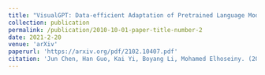 ```yaml
---
title: "VisualGPT: Data-efficient Adaptation of Pretrained Language Models for Image Captioning"
collection: publication
permalink: /publication/2010-10-01-paper-title-number-2
date: 2021-2-20
venue: 'arXiv'
paperurl: 'https://arxiv.org/pdf/2102.10407.pdf'
citation: 'Jun Chen, Han Guo, Kai Yi, Boyang Li, Mohamed Elhoseiny. (2021). &quot;VisualGPT: Data-efficient Adaptation of Pretrained Language Models for Image Captioning&quot; <i>arXiv</i>.'
---
```

